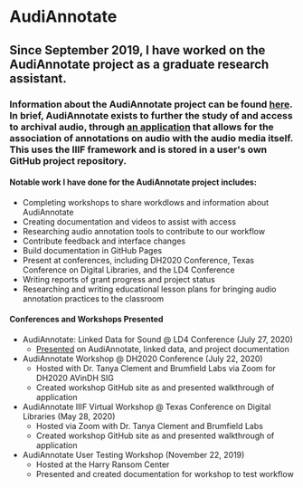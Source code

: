 
# AudiAnnotate 

## Since September 2019, I have worked on the AudiAnnotate project as a graduate research assistant.
### Information about the AudiAnnotate project can be found [here](https://hipstas.org/audiannotate/). In brief, AudiAnnotate exists to further the study of and access to archival audio, through [an application](http://audiannotate.brumfieldlabs.com/) that allows for the association of annotations on audio with the audio media itself. This uses the IIIF framework and is stored in a user's own GitHub project repository. 

#### Notable work I have done for the AudiAnnotate project includes: 

- Completing workshops to share workdlows and information about AudiAnnotate
- Creating documentation and videos to assist with access
- Researching audio annotation tools to contribute to our workflow
- Contribute feedback and interface changes
- Build documentation in GitHub Pages
- Present at conferences, including DH2020 Conference, Texas Conference on Digital Libraries, and the LD4 Conference
- Writing reports of grant progress and project status
- Researching and writing educational lesson plans for bringing audio annotation practices to the classroom

#### Conferences and Workshops Presented
- AudiAnnotate: Linked Data for Sound @ LD4 Conference (July 27, 2020)
  - [Presented](https://ld42020.sched.com/event/cjKL) on AudiAnnotate, linked data, and project documentation 
- AudiAnnotate Workshop @ DH2020 Conference (July 22, 2020)
  - Hosted with Dr. Tanya Clement and Brumfield Labs via Zoom for DH2020 AVinDH SIG
  - Created workshop GitHub site as and presented walkthrough of application
- AudiAnnotate IIIF Virtual Workshop @ Texas Conference on Digital Libraries (May 28, 2020)
  - Hosted via Zoom with Dr. Tanya Clement and Brumfield Labs
  - Created workshop GitHub site as and presented walkthrough of application
- AudiAnnotate User Testing Workshop (November 22, 2019)
  - Hosted at the Harry Ransom Center
  - Presented and created documentation for workshop to test workflow
